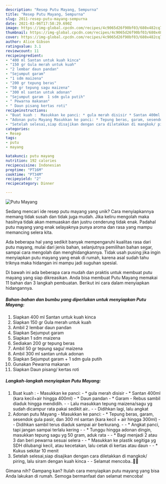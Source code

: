 ```yaml
---
description: "Resep Putu Mayang, Sempurna"
title: "Resep Putu Mayang, Sempurna"
slug: 2011-resep-putu-mayang-sempurna
date: 2021-03-06T17:58:29.690Z
image: https://img-global.cpcdn.com/recipes/4c9065d26f90bf03/680x482cq70/putu-mayang-foto-resep-utama.jpg
thumbnail: https://img-global.cpcdn.com/recipes/4c9065d26f90bf03/680x482cq70/putu-mayang-foto-resep-utama.jpg
cover: https://img-global.cpcdn.com/recipes/4c9065d26f90bf03/680x482cq70/putu-mayang-foto-resep-utama.jpg
author: Alice Gibson
ratingvalue: 3.1
reviewcount: 11
recipeingredient:
- "400 ml Santan untuk kuah kinca"
- "150 gr Gula merah untuk kuah"
- "2 lembar daun pandan"
- "Sejumput garam"
- "1 sdm maizena"
- "200 gr tepung beras"
- "50 gr tepung sagu maizena"
- "300 ml santan untuk adonan"
- "Sejumput garam  1 sdm gula putih"
- " Pewarna makanan"
- " Daun pisang kertas roti"
recipeinstructions:
- "Buat kuah :  Masukkan ke panci: * gula merah disisir * Santan 400ml (kara kecil+air hingga 400ml) * Daun pandan * Garam Rebus sambil diaduk hingga mendidih.  Lalu masukkan tepung maizena/sagu yg sudah dicampur rata pakai sedikit air..  Didihkan lagi, lalu angkat"
- "Adonan putu Mayang Masukkan ke panci: * Tepung beras, garam, sesendok gula pasir, dan 300 ml santan (kara kecil + air hingga 300ml)  Didihkan sambil terus diaduk sampai air berkurang.  * Angkat panci, tapi jangan sampai terlalu kering  * Tunggu hingga adonan dingin, masukkan tepung sagu yg 50 gram, aduk rata  * Bagi menjadi 2 atau 3 dan beri pewarna sesuai selera  * Masukkan ke plastik segitiga yg SDH dilubangi kecil, atau kecetakan, lalu cetak di kertas atau daun  * Kukus sekitar 10 menit"
- "Setelah selesai,siap disajikan dengan cara diletakkan di mangkok/ piring, lalu siram dengan kuah kinca  Selamat mencoba..🙏😊"
categories:
- Resep
tags:
- putu
- mayang

katakunci: putu mayang 
nutrition: 192 calories
recipecuisine: Indonesian
preptime: "PT16M"
cooktime: "PT34M"
recipeyield: "2"
recipecategory: Dinner

---
```



![Putu Mayang](https://img-global.cpcdn.com/recipes/4c9065d26f90bf03/680x482cq70/putu-mayang-foto-resep-utama.jpg)

Sedang mencari ide resep putu mayang yang unik? Cara menyiapkannya memang tidak susah dan tidak juga mudah. Jika keliru mengolah maka hasilnya tidak akan memuaskan dan justru cenderung tidak enak. Padahal putu mayang yang enak selayaknya punya aroma dan rasa yang mampu memancing selera kita.

Ada beberapa hal yang sedikit banyak mempengaruhi kualitas rasa dari putu mayang, mulai dari jenis bahan, selanjutnya pemilihan bahan segar, sampai cara mengolah dan menghidangkannya. Tidak usah pusing jika ingin menyiapkan putu mayang yang enak di rumah, karena asal sudah tahu triknya maka hidangan ini mampu jadi suguhan spesial.




Di bawah ini ada beberapa cara mudah dan praktis untuk membuat putu mayang yang siap dikreasikan. Anda bisa membuat Putu Mayang memakai 11 bahan dan 3 langkah pembuatan. Berikut ini cara dalam menyiapkan hidangannya.

<!--inarticleads1-->

##### Bahan-bahan dan bumbu yang diperlukan untuk menyiapkan Putu Mayang:

1. Siapkan 400 ml Santan untuk kuah kinca
1. Siapkan 150 gr Gula merah untuk kuah
1. Ambil 2 lembar daun pandan
1. Siapkan Sejumput garam
1. Siapkan 1 sdm maizena
1. Sediakan 200 gr tepung beras
1. Ambil 50 gr tepung sagu/ maizena
1. Ambil 300 ml santan untuk adonan
1. Siapkan Sejumput garam + 1 sdm gula putih
1. Gunakan  Pewarna makanan
1. Siapkan  Daun pisang/ kertas roti




<!--inarticleads2-->

##### Langkah-langkah menyiapkan Putu Mayang:

1. Buat kuah :  - Masukkan ke panci: - * gula merah disisir - * Santan 400ml (kara kecil+air hingga 400ml) - * Daun pandan - * Garam - Rebus sambil diaduk hingga mendidih. -  - Lalu masukkan tepung maizena/sagu yg sudah dicampur rata pakai sedikit air.. -  - Didihkan lagi, lalu angkat
1. Adonan putu Mayang - Masukkan ke panci: - * Tepung beras, garam, sesendok gula pasir, dan 300 ml santan (kara kecil + air hingga 300ml) -  - Didihkan sambil terus diaduk sampai air berkurang. -  - * Angkat panci, tapi jangan sampai terlalu kering -  - * Tunggu hingga adonan dingin, masukkan tepung sagu yg 50 gram, aduk rata -  - * Bagi menjadi 2 atau 3 dan beri pewarna sesuai selera -  - * Masukkan ke plastik segitiga yg SDH dilubangi kecil, atau kecetakan, lalu cetak di kertas atau daun -  - * Kukus sekitar 10 menit
1. Setelah selesai,siap disajikan dengan cara diletakkan di mangkok/ piring, lalu siram dengan kuah kinca -  - Selamat mencoba..🙏😊




Gimana nih? Gampang kan? Itulah cara menyiapkan putu mayang yang bisa Anda lakukan di rumah. Semoga bermanfaat dan selamat mencoba!
